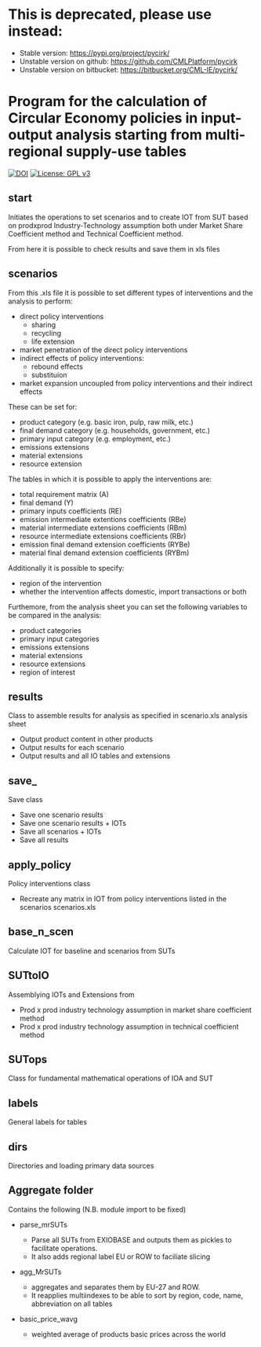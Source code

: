 # This is deprecated, please use instead:
* Stable version: https://pypi.org/project/pycirk/
* Unstable version on github: https://github.com/CMLPlatform/pycirk
* Unstable version on bitbucket: https://bitbucket.org/CML-IE/pycirk/


# Program for the calculation of Circular Economy policies in input-output analysis starting from multi-regional supply-use tables

[![DOI](https://zenodo.org/badge/70050557.svg)](https://zenodo.org/badge/latestdoi/70050557)
[![License: GPL v3](https://img.shields.io/badge/License-GPL%20v3-blue.svg)](https://www.gnu.org/licenses/gpl-3.0)

## start
Initiates the operations to set scenarios and to create IOT from SUT based on prodxprod Industry-Technology assumption both under Market Share Coefficient method and Technical Coefficient method.

From here it is possible to check results and save them in xls files

## scenarios
From this .xls file it is possible to set different types of interventions and the analysis to perform:
* direct policy interventions 
	* sharing
	* recycling
	* life extension
* market penetration of the direct policy interventions
* indirect effects of policy interventions:
    * rebound effects
    * substituion
* market expansion uncoupled from policy interventions and their indirect effects

These can be set for:
* product category (e.g. basic iron, pulp, raw milk, etc.)
* final demand category (e.g. households, government, etc.)
* primary input category (e.g. employment, etc.)
* emissions extensions
* material extensions
* resource extension

The tables in which it is possible to apply the interventions are:
* total requirement matrix (A)
* final demand (Y)
* primary inputs coefficients (RE)
* emission intermediate extentions coefficients (RBe)
* material intermediate extensions coefficients (RBm)
* resource intermediate extensions coefficients (RBr)
* emission final demand extension coefficients (RYBe)
* material final demand extension coefficients (RYBm)

Additionally it is possible to specify:
* region of the intervention
* whether the intervention affects domestic, import transactions or both

Furthemore, from the analysis sheet you can set the following variables to be compared in the analysis:
* product categories
* primary input categories
* emissions extensions
* material extensions
* resource extensions
* region of interest
    

## results
Class to assemble results for analysis as specified in scenario.xls analysis sheet
* Output product content in other products
* Output results for each scenario
* Output results and all IO tables and extensions 

## save_
Save class
* Save one scenario results
* Save one scenario results + IOTs
* Save all scenarios + IOTs
* Save all results

	

## apply_policy
Policy interventions class
* Recreate any matrix in IOT from policy interventions listed in the scenarios scenarios.xls

## base_n_scen
Calculate IOT for baseline and scenarios from SUTs

## SUTtoIO
Assemblying IOTs and Extensions from 
* Prod x prod industry technology assumption in market share coefficient method
* Prod x prod industry technology assumption in technical coefficient method

## SUTops 
Class for fundamental mathematical operations of IOA and SUT

## labels 
General labels for tables

## dirs
Directories and loading primary data sources

## Aggregate folder
Contains the following (N.B. module import to be fixed)

- parse_mrSUTs
  	- Parse all SUTs from EXIOBASE and outputs them as pickles to facilitate operations.
  	- It also adds regional label EU or ROW to faciliate slicing

- agg_MrSUTs
	- aggregates and separates them by EU-27 and ROW.
	- It reapplies multiindexes to be able to sort by region, code, name, abbreviation on all tables
	
- basic_price_wavg
	- weighted average of products basic prices across the world
